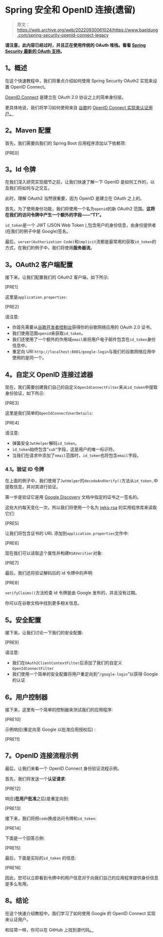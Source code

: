 # Spring 安全和 OpenID 连接(遗留)

> 原文：<https://web.archive.org/web/20220930061024/https://www.baeldung.com/spring-security-openid-connect-legacy>

**请注意，此内容已经过时，并且正在使用传统的 OAuth 堆栈。看看 [Spring Security 最新的 OAuth 支持](/web/20220701021819/https://www.baeldung.com/spring-security-openid-connect)。**

## **1。概述**

在这个快速教程中，我们将重点介绍如何使用 Spring Security OAuth2 实现来设置 OpenID Connect。

[OpenID Connect](https://web.archive.org/web/20220701021819/https://openid.net/connect/) 是建立在 OAuth 2.0 协议之上的简单身份层。

更具体地说，我们将学习如何使用来自 [谷歌](https://web.archive.org/web/20220701021819/https://developers.google.com/identity/protocols/OpenIDConnect)的 [OpenID Connect 实现来认证用户。](https://web.archive.org/web/20220701021819/https://developers.google.com/identity/protocols/OpenIDConnect)

## **2。Maven 配置**

首先，我们需要向我们的 Spring Boot 应用程序添加以下依赖项:

[PRE0]

## **3。Id 令牌**

在我们深入研究实现细节之前，让我们快速了解一下 OpenID 是如何工作的，以及我们将如何与之交互。

此时，理解 OAuth2 当然很重要，因为 OpenID 是建立在 OAuth 之上的。

首先，为了使用身份功能，我们将使用一个名为`openid`的新 OAuth2 范围。**这将在我们的访问令牌中产生一个额外的字段——“T1”。**

`id_token`是一个 JWT (JSON Web Token ),包含用户的身份信息，由身份提供者(在我们的例子中是 Google)签名。

最后，`server(Authorization Code)`和`implicit`流都是最常用的获取`id_token`的方式，在我们的例子中，我们将使用**服务器流**。

## **3。OAuth2 客户端配置**

接下来，让我们配置我们的 OAuth2 客户端，如下所示:

[PRE1]

这里是`application.properties`:

[PRE2]

请注意:

*   你首先需要从[谷歌开发者控制台](https://web.archive.org/web/20220701021819/https://console.developers.google.com/project/_/apiui/credential)获得你的谷歌网络应用的 OAuth 2.0 证书。
*   我们使用范围`openid`来获取`id_token`。
*   我们还使用了一个额外的作用域`email`来将用户电子邮件包含在`id_token`身份信息中。
*   重定向 URI `http://localhost:8081/google-login`与我们的谷歌网络应用中使用的是同一个。

## **4。自定义 OpenID 连接过滤器**

现在，我们需要创建我们自己的自定义`OpenIdConnectFilter`来从`id_token`中提取身份验证，如下所示:

[PRE3]

这里是我们简单的`OpenIdConnectUserDetails`:

[PRE4]

请注意:

*   弹簧安全`JwtHelper`解码`id_token`。
*   `id_token`始终包含“`sub”`字段，这是用户的唯一标识符。
*   当我们在请求中添加了`email`范围时，`id_token`也将包含`email`字段。

### **4.1。验证 ID 令牌**

在上面的例子中，我们使用了`JwtHelper`的`decodeAndVerify()`方法从`id_token,`中提取信息，并对其进行验证。

第一步是验证它是用 [Google Discovery](https://web.archive.org/web/20220701021819/https://developers.google.com/identity/protocols/OpenIDConnect#discovery) 文档中指定的证书之一签名的。

这些大约每天变化一次，所以我们将使用一个名为 [jwks-rsa](https://web.archive.org/web/20220701021819/https://search.maven.org/classic/#search%7Cga%7C1%7Cjwks) 的实用程序库来读取它们:

[PRE5]

让我们将包含证书的 URL 添加到`application.properties`文件中:

[PRE6]

现在我们可以读取这个属性并构建`RSAVerifier`对象:

[PRE7]

最后，我们还将验证解码后的 id 令牌中的声明:

[PRE8]

`verifyClaims()`方法检查 id 令牌是由 Google 发布的，并且没有过期。

你可以在谷歌文档中找到更多相关信息。

## **5。安全配置**

接下来，让我们讨论一下我们的安全配置:

[PRE9]

请注意:

*   我们在`OAuth2ClientContextFilter`后添加了我们的自定义`OpenIdConnectFilter`
*   我们使用一个简单的安全配置将用户重定向到“`/google-login`”以获得 Google 的认证

## **6。用户控制器**

接下来，这里有一个简单的控制器来测试我们的应用程序:

[PRE10]

示例响应(重定向至 Google 以批准应用授权后) :

[PRE11]

## **7。OpenID 连接流程示例**

最后，让我们来看一个 OpenID Connect 身份验证流程示例。

首先，我们将发送一个**认证请求**:

[PRE12]

响应(**在用户批准**之后)是重定向到:

[PRE13]

接下来，我们将把`code`换成访问令牌和`id_token`:

[PRE14]

下面是一个回答示例:

[PRE15]

最后，下面是实际的`id_token` 的信息:

[PRE16]

因此，您可以立即看到令牌中的用户信息对于向我们自己的应用程序提供身份信息是多么有用。

## **8。结论**

在这个快速介绍教程中，我们学习了如何使用 Google 的 OpenID Connect 实现来认证用户。

和往常一样，你可以在 GitHub 上找到源代码[。](https://web.archive.org/web/20220701021819/https://github.com/eugenp/tutorials/tree/master/spring-security-modules/spring-security-legacy-oidc)